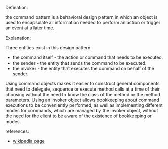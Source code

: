 Defination:

the command pattern is a behavioral design pattern in which an object is used to encapsulate all information needed to perform an action or trigger an event at a later time.

Explanation:

Three entities exist in this design pattern.
* the command itself - the action or command that needs to be executed.
* the sender - the entity that sends the command to be executed.
* the invoker - the entity that executes the command on behalf of the sender.

Using command objects makes it easier to construct general components that need to delegate, sequence or execute method calls at a time of their choosing without the need to know the class of the method or the method parameters. Using an invoker object allows bookkeeping about command executions to be conveniently performed, as well as implementing different modes for commands, which are managed by the invoker object, without the need for the client to be aware of the existence of bookkeeping or modes.


references:
* [wikipedia page](https://en.wikipedia.org/wiki/Command_pattern)